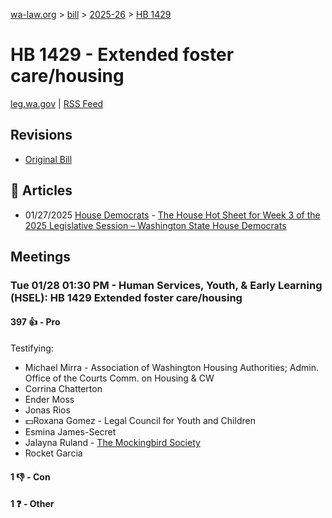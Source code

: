 [wa-law.org](/) > [bill](/bill/) > [2025-26](/bill/2025-26/) > [HB 1429](/bill/2025-26/hb/1429/)

# HB 1429 - Extended foster care/housing
[leg.wa.gov](https://app.leg.wa.gov/billsummary?BillNumber=1429&Year=2025&Initiative=false) | [RSS Feed](./rss.xml)

## Revisions
* [Original Bill](1/)

## 📰 Articles
* 01/27/2025 [House Democrats](/org/house_democrats/) - [The House Hot Sheet for Week 3 of the 2025 Legislative Session – Washington State House Democrats](https://housedemocrats.wa.gov/blog/2025/01/27/the-house-hot-sheet-for-week-3-of-the-2025-legislative-session/#:~:text=HB%201429)

## Meetings
### Tue 01/28 01:30 PM - Human Services, Youth, & Early Learning (HSEL): HB 1429 Extended foster care/housing
#### 397 👍 - Pro
Testifying:
* Michael Mirra - Association of Washington Housing Authorities; Admin. Office of the Courts Comm. on Housing & CW
* Corrina Chatterton
* Ender Moss
* Jonas Rios
* 💵Roxana Gomez - Legal Council for Youth and Children
* Esmina James-Secret
* Jalayna Ruland - [The Mockingbird Society](/org/the_mockingbird_society/)
* Rocket Garcia

#### 1 👎 - Con

#### 1 ❓ - Other
